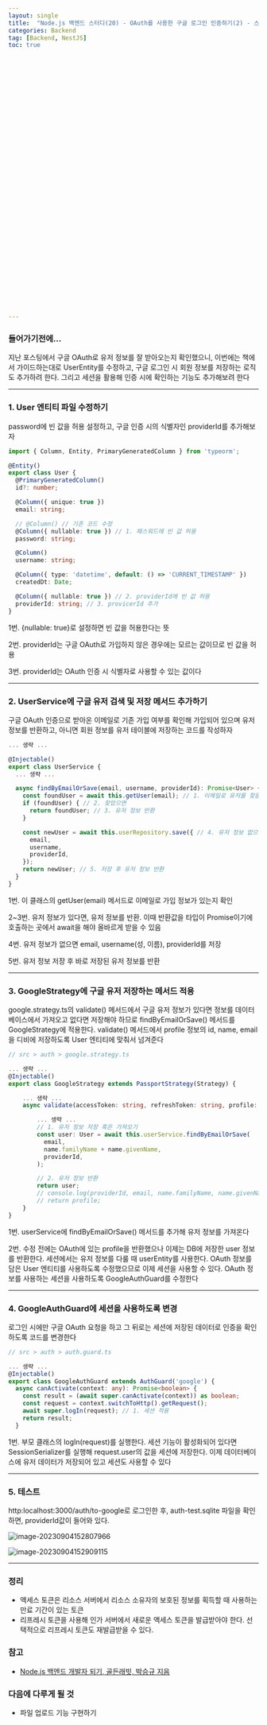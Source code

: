 ```yaml
---
layout: single
title:  "Node.js 백엔드 스터디(20) - OAuth를 사용한 구글 로그인 인증하기(2) - 스트래티지(Google)에 구글 유저 저장하기"
categories: Backend
tag: [Backend, NestJS]
toc: true 






































---
```


### 들어가기전에...

지난 포스팅에서 구글 OAuth로 유저 정보를 잘 받아오는지 확인했으니, 이번에는 책에서 가이드하는대로 UserEntity를 수정하고, 구글 로그인 시 회원 정보를 저장하는 로직도 추가하려 한다. 그리고 세션을 활용해 인증 시에 확인하는 기능도 추가해보려 한다

------

### 1. User 엔티티 파일 수정하기

password에 빈 값을 허용 설정하고, 구글 인증 시의 식별자인 providerId를 추가해보자

```typescript
import { Column, Entity, PrimaryGeneratedColumn } from 'typeorm';

@Entity()
export class User {
  @PrimaryGeneratedColumn()
  id?: number;

  @Column({ unique: true })
  email: string;

  // @Column() // 기존 코드 수정
  @Column({ nullable: true }) // 1. 패스워드에 빈 값 허용
  password: string;

  @Column()
  username: string;

  @Column({ type: 'datetime', default: () => 'CURRENT_TIMESTAMP' })
  createdDt: Date;

  @Column({ nullable: true }) // 2. providerId에 빈 값 허용
  providerId: string; // 3. provicerId 추가
}

```

1번. {nullable: true}로 설정하면 빈 값을 허용한다는 뜻

2번. providerId는 구글 OAuth로 가입하지 않은 경우에는 모르는 값이므로 빈 값을 허용

3번. providerId는 OAuth 인증 시 식별자로 사용할 수 있는 값이다

------

### 2. UserService에 구글 유저 검색 및 저장 메서드 추가하기

구글 OAuth 인증으로 받아온 이메일로 기존 가입 여부를 확인해 가입되어 있으며 유저 정보를 반환하고, 아니면 회원 정보를 유저 테이블에 저장하는 코드를 작성하자

```typescript
... 생략 ...

@Injectable()
export class UserService {
  ... 생략 ...

  async findByEmailOrSave(email, username, providerId): Promise<User> {
    const foundUser = await this.getUser(email); // 1. 이메일로 유저를 찾음
    if (foundUser) { // 2. 찾았으면
      return foundUser; // 3. 유저 정보 반환
    }

    const newUser = await this.userRepository.save({ // 4. 유저 정보 없으면 저장
      email,
      username,
      providerId,
    });
    return newUser; // 5. 저장 후 유저 정보 반환
  }
}
```

1번. 이 클래스의 getUser(email) 메서드로 이메일로 가입 정보가 있는지 확인

2~3번. 유저 정보가 있다면, 유저 정보를 반환. 이때 반환값을 타입이 Promise<User>이기에 호출하는 곳에서 await을 해야 올바르게 받을 수 있음

4번. 유저 정보가 없으면 email, username(성, 이름), providerId를 저장

5번. 유저 정보 저장 후 바로 저장된 유저 정보를 반환

------

### 3. GoogleStrategy에 구글 유저 저장하는 메서드 적용

google.strategy.ts의 validate() 메서드에서 구글 유저 정보가 있다면 정보를 데이터베이스에서 가져오고 없다면 저장해야 하므로 findByEmailOrSave() 메서드를 GoogleStrategy에 적용한다. validate() 메서드에서 profile 정보의 id, name, email을 디비에 저장하도록 User 엔티티에 맞춰서 넘겨준다

```typescript
// src > auth > google.strategy.ts

... 생략 ...
@Injectable()
export class GoogleStrategy extends PassportStrategy(Strategy) {

    ... 생략 ...
    async validate(accessToken: string, refreshToken: string, profile: Profile) {

        ... 생략 ...
        // 1. 유저 정보 저장 혹은 가져오기
        const user: User = await this.userService.findByEmailOrSave(
          email,
          name.familyName + name.givenName,
          providerId,
        );

        // 2. 유저 정보 반환
        return user;
        // console.log(providerId, email, name.familyName, name.givenName);
        // return profile;
    }
}
```

1번. userService에 findByEmailOrSave() 메서드를 추가해 유저 정보를 가져온다

2번. 수정 전에는 OAuth에 있는 profile을 반환했으나 이제는 DB에 저장한 user 정보를 반환한다. 세션에서는 유저 정보를 다룰 때 userEntity를 사용한다. OAuth 정보를 담은 User 엔티티를 사용하도록 수정했으므로 이제 세션을 사용할 수 있다. OAuth 정보를 사용하는 세션을 사용하도록 GoogleAuthGuard를 수정한다

------

### 4. GoogleAuthGuard에 세션을 사용하도록 변경

로그인 시에만 구글 OAuth 요청을 하고 그 뒤로는 세션에 저장된 데이터로 인증을 확인하도록 코드를 변경한다

```typescript
// src > auth > auth.guard.ts

... 생략 ...
@Injectable()
export class GoogleAuthGuard extends AuthGuard('google') {
  async canActivate(context: any): Promise<boolean> {
    const result = (await super.canActivate(context)) as boolean;
    const request = context.switchToHttp().getRequest();
    await super.logIn(request); // 1. 세션 적용
    return result;
  }
```

1번. 부모 클래스의 logIn(request)를 실행한다. 세션 기능이 활성화되어 있다면 SessionSerializer를 실행해 request.user의 값을 세션에 저장한다. 이제 데이터베이스에 유저 데이터가 저장되어 있고 세션도 사용할 수 있다

------

### 5. 테스트

http:localhost:3000/auth/to-google로 로그인한 후, auth-test.sqlite 파일을 확인하면, providerId값이 들어와 있다.

![image-20230904152807966](../../images/2023-09-04-a18/image-20230904152807966.png)

![image-20230904152909115](../../images/2023-09-04-a18/image-20230904152909115.png)

------

### 정리

- 액세스 토큰은 리소스 서버에서 리소스 소유자의 보호된 정보를 획득할 때 사용하는 만료 기간이 있는 토큰
- 리프레시 토큰을 사용해 인가 서버에서 새로운 액세스 토큰을 발급받아야 한다. 선택적으로 리프레시 토큰도 재발급받을 수 있다.







### 참고

- [Node.js 백엔드 개발자 되기, 골든래빗, 박승규 지음](https://goldenrabbit.co.kr/product/be_node_backend/)



### 다음에 다루게 될 것

- 파일 업로드 기능 구현하기

